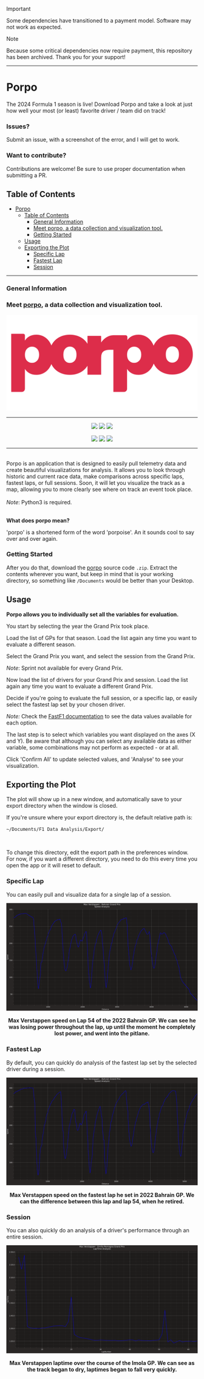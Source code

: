> [!IMPORTANT]  
> Some dependencies have transitioned to a payment model. Software may not work as expected.

> [!NOTE]
> Because some critical dependencies now require payment, this repository has been archived. Thank you for your support!
-----

# Porpo

The 2024 Formula 1 season is live! Download Porpo and take a look at just how well your most (or least) favorite driver / team did on track!

### Issues?

Submit an issue, with a screenshot of the error, and I will get to work.

### Want to contribute?

Contributions are welcome! Be sure to use proper documentation when submitting a PR.

## Table of Contents
- [Porpo](#porpo)
  - [Table of Contents](#table-of-contents)
    - [General Information](#general-information)
    - [Meet porpo, a data collection and visualization tool.](#meet-porpo-a-data-collection-and-visualization-tool)
    - [Getting Started](#getting-started)
  - [Usage](#usage)
  - [Exporting the Plot](#exporting-the-plot)
    - [Specific Lap](#specific-lap)
    - [Fastest Lap](#fastest-lap)
    - [Session](#session)

------

### General Information

### Meet [porpo](https://github.com/dtech-auto/porpo), a data collection and visualization tool.

<p align="center">
  <img src = src/common/images/icon.png />
</p>

------

<p align="center">
  <img src = https://img.shields.io/github/license/dtech-auto/F1DataAnalysis />
    </>
  <img src = https://img.shields.io/github/languages/top/dtech-auto/F1DataAnalysis />
    </>
  <img src = https://img.shields.io/github/v/release/dtech-auto/F1DataAnalysis?display_name=tag&include_prereleases />
    </>
</p>

<p align="center">
  <img src = https://img.shields.io/github/commit-activity/w/dtech-auto/F1DataAnalysis />
    </>
  <img src = https://img.shields.io/github/last-commit/dtech-auto/F1DataAnalysis />
    </>
  <img src = https://img.shields.io/github/issues-raw/dtech-auto/F1DataAnalysis />
</p>

------

</br>
Porpo is an application that is designed to easily pull telemetry data and create beautiful visualizations for analysis. It allows you to look through historic and current race data, make comparisons across specific laps, fastest laps, or full sessions. Soon, it will let you visualize the track as a map, allowing you to more clearly see where on track an event took place.
</br>
</br>
<i>Note</i>: Python3 is required.
</br>
</br>

**What does porpo mean?**

'porpo' is a shortened form of the word 'porpoise'. An it sounds cool to say over and over again. 
</br>

### Getting Started

After you do that, download the [porpo](https://github.com/dtech-auto/porpo/releases/tag/) source code `.zip`. Extract the contents wherever you want, but keep in mind that is your working directory, so something like `/Documents` would be better than your Desktop.

## Usage

**Porpo allows you to individually set all the variables for evaluation.** 

You start by selecting the year the Grand Prix took place.

Load the list of GPs for that season. Load the list again any time you want to evaluate a different season.

Select the Grand Prix you want, and select the session from the Grand Prix.

*Note*: Sprint not available for every Grand Prix.

Now load the list of drivers for your Grand Prix and session. Load the list again any time you want to evaluate a different Grand Prix.

Decide if you're going to evaluate the full session, or a specific lap, or easily select the fastest lap set by your chosen driver.

*Note:* Check the [FastF1 documentation](https://theoehrly.github.io/Fast-F1/) to see the data values available for each option.

The last step is to select which variables you want displayed on the axes (X and Y). Be aware that although you can select any available data as either variable, some combinations may not perform as expected - or at all.

Click 'Confirm All' to update selected values, and 'Analyse' to see your visualization.

## Exporting the Plot

The plot will show up in a new window, and automatically save to your export directory when the window is closed.

If you're unsure where your export directory is, the default relative path is:

  ```
  ~/Documents/F1 Data Analysis/Export/
  ```
&nbsp;

To change this directory, edit the export path in the preferences window. For now, if you want a different directory, you need to do this every time you open the app or it will reset to default.

### Specific Lap
You can easily pull and visualize data for a single lap of a session.

![VER_SpeedL_Bah](/src/examples/images/ver_bah_last_speed.png)
<figcaption align = "center">
  <b>Max Verstappen speed on Lap 54 of the 2022 Bahrain GP. We can see he was losing power throughout the lap, up until the moment he completely lost power, and went into the pitlane.</b>
</figcaption>

### Fastest Lap
By default, you can quickly do analysis of the fastest lap set by the selected driver during a session.

![VER_SpeedF_Bah](/src/examples/images/ver_bah_fastest_speed.png)
<figcaption align = "center">
  <b>Max Verstappen speed on the fastest lap he set in 2022 Bahrain GP. We can the difference between this lap and lap 54, when he retired.</b>
</figcaption>

### Session
You can also quickly do an analysis of a driver's performance through an entire session.

![VER_SpeedF_Bah](/src/examples/images/ver_imola_laptime.png)
<figcaption align = "center">
  <b>Max Verstappen laptime over the course of the Imola GP. We can see as the track began to dry, laptimes began to fall very quickly.</b>
</figcaption>
